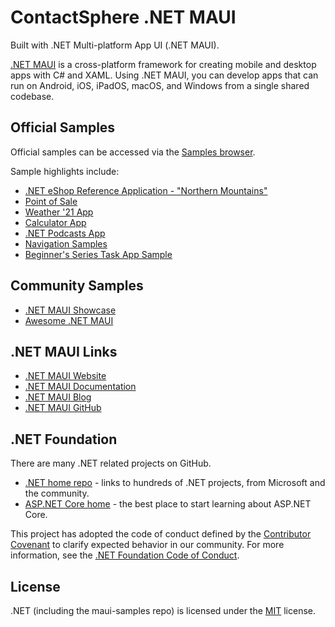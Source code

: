 # ContactSphere .NET MAUI

Built with .NET Multi-platform App UI (.NET MAUI).

[.NET MAUI](https://dot.net/maui) is a cross-platform framework for creating mobile and desktop apps with C# and XAML. Using .NET MAUI, you can develop apps that can run on Android, iOS, iPadOS, macOS, and Windows from a single shared codebase.

## Official Samples

Official samples can be accessed via the [Samples browser](https://docs.microsoft.com/samples/browse/?expanded=dotnet&products=dotnet-maui).

Sample highlights include:

* [.NET eShop Reference Application - "Northern Mountains"](https://github.com/dotnet/eShop)
* [Point of Sale](8.0/Apps/PointOfSale)
* [Weather '21 App](8.0/Apps/WeatherTwentyOne)
* [Calculator App](8.0/Apps/Calculator)
* [.NET Podcasts App](https://github.com/microsoft/dotnet-podcasts)
* [Navigation Samples](8.0/Navigation)
* [Beginner's Series Task App Sample](8.0/Beginners-Series)

## Community Samples

* [.NET MAUI Showcase](https://github.com/jsuarezruiz/dotnet-maui-showcase)
* [Awesome .NET MAUI](https://github.com/jsuarezruiz/awesome-dotnet-maui)

## .NET MAUI Links

* [.NET MAUI Website](https://dotnet.microsoft.com/apps/maui)
* [.NET MAUI Documentation](https://docs.microsoft.com/dotnet/maui)
* [.NET MAUI Blog](https://devblogs.microsoft.com/dotnet/category/maui/)
* [.NET MAUI GitHub](https://github.com/dotnet/maui)

## .NET Foundation

There are many .NET related projects on GitHub.

- [.NET home repo](https://github.com/Microsoft/dotnet) - links to hundreds of .NET projects, from Microsoft and the community.
- [ASP.NET Core home](https://docs.microsoft.com/aspnet/core/) - the best place to start learning about ASP.NET Core.

This project has adopted the code of conduct defined by the [Contributor Covenant](http://contributor-covenant.org/) to clarify expected behavior in our community. For more information, see the [.NET Foundation Code of Conduct](http://www.dotnetfoundation.org/code-of-conduct).

## License

.NET (including the maui-samples repo) is licensed under the [MIT](LICENSE) license.
